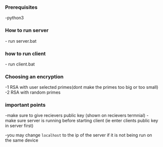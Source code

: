 <h3>Prerequisites</h3>
	-python3

<h3>How to run server</h3>
	- run server.bat

<h3>how to run client</h3>
	- run client.bat

<h3>Choosing an encryption</h3>
	-1 RSA with user selected primes(dont make the primes too big or too small)
	-2 RSA with random primes

<h3>important points</h3>
-make sure to give recievers public key (shown on recievers termnial)
-make sure server is running before starting client (ie enter clients public key in server first)

-you may change `localhost` to the ip of the server if it is not being run on the same device
